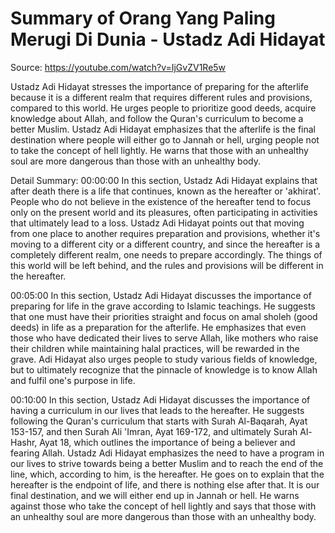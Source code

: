# Summary of Orang Yang Paling Merugi Di Dunia - Ustadz Adi Hidayat

Source: https://youtube.com/watch?v=IjGvZV1Re5w

Ustadz Adi Hidayat stresses the importance of preparing for the afterlife because it is a different realm that requires different rules and provisions, compared to this world. He urges people to prioritize good deeds, acquire knowledge about Allah, and follow the Quran's curriculum to become a better Muslim. Ustadz Adi Hidayat emphasizes that the afterlife is the final destination where people will either go to Jannah or hell, urging people not to take the concept of hell lightly. He warns that those with an unhealthy soul are more dangerous than those with an unhealthy body.

Detail Summary: 
00:00:00
In this section, Ustadz Adi Hidayat explains that after death there is a life that continues, known as the hereafter or 'akhirat'. People who do not believe in the existence of the hereafter tend to focus only on the present world and its pleasures, often participating in activities that ultimately lead to a loss. Ustadz Adi Hidayat points out that moving from one place to another requires preparation and provisions, whether it's moving to a different city or a different country, and since the hereafter is a completely different realm, one needs to prepare accordingly. The things of this world will be left behind, and the rules and provisions will be different in the hereafter.

00:05:00
In this section, Ustadz Adi Hidayat discusses the importance of preparing for life in the grave according to Islamic teachings. He suggests that one must have their priorities straight and focus on amal sholeh (good deeds) in life as a preparation for the afterlife. He emphasizes that even those who have dedicated their lives to serve Allah, like mothers who raise their children while maintaining halal practices, will be rewarded in the grave. Adi Hidayat also urges people to study various fields of knowledge, but to ultimately recognize that the pinnacle of knowledge is to know Allah and fulfil one's purpose in life.

00:10:00
In this section, Ustadz Adi Hidayat discusses the importance of having a curriculum in our lives that leads to the hereafter. He suggests following the Quran's curriculum that starts with Surah Al-Baqarah, Ayat 153-157, and then Surah Ali 'Imran, Ayat 169-172, and ultimately Surah Al-Hashr, Ayat 18, which outlines the importance of being a believer and fearing Allah. Ustadz Adi Hidayat emphasizes the need to have a program in our lives to strive towards being a better Muslim and to reach the end of the line, which, according to him, is the hereafter. He goes on to explain that the hereafter is the endpoint of life, and there is nothing else after that. It is our final destination, and we will either end up in Jannah or hell. He warns against those who take the concept of hell lightly and says that those with an unhealthy soul are more dangerous than those with an unhealthy body.

